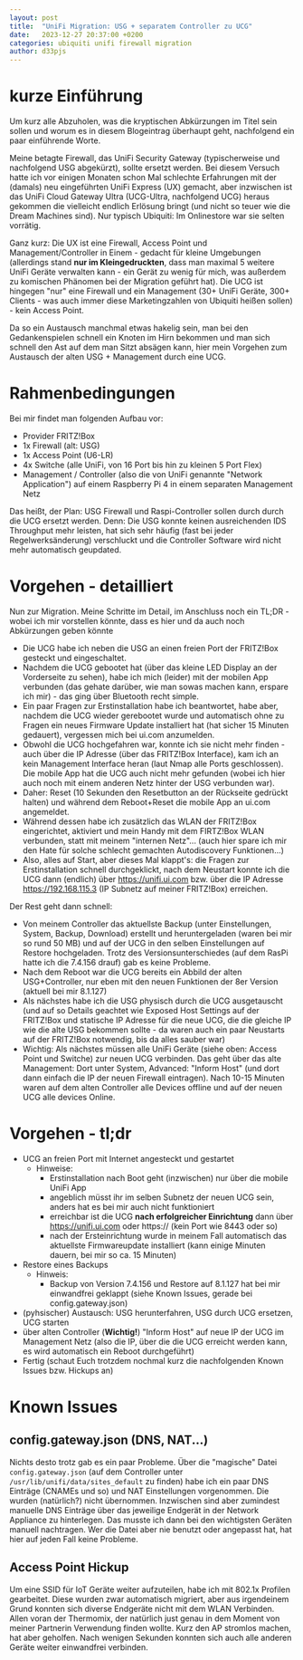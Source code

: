 ```yaml
---
layout: post
title:  "UniFi Migration: USG + separatem Controller zu UCG"
date:   2023-12-27 20:37:00 +0200
categories: ubiquiti unifi firewall migration
author: d33pjs
---
```


# kurze Einführung

Um kurz alle Abzuholen, was die kryptischen Abkürzungen im Titel sein sollen und worum es in diesem Blogeintrag überhaupt geht, nachfolgend ein paar einführende Worte.

Meine betagte Firewall, das UniFi Security Gateway (typischerweise und nachfolgend USG abgekürzt), sollte ersetzt werden. Bei diesem Versuch hatte ich vor einigen Monaten schon Mal schlechte Erfahrungen mit der (damals) neu eingeführten UniFi Express (UX) gemacht, aber inzwischen ist das UniFi Cloud Gateway Ultra (UCG-Ultra, nachfolgend UCG) heraus gekommen die vielleicht endlich Erlösung bringt (und nicht so teuer wie die Dream Machines sind). Nur typisch Ubiquiti: Im Onlinestore war sie selten vorrätig. 

Ganz kurz: Die UX ist eine Firewall, Access Point und Management/Controller in Einem - gedacht für kleine Umgebungen (allerdings stand __nur im Kleingedruckten__, dass man maximal 5 weitere UniFi Geräte verwalten kann - ein Gerät zu wenig für mich, was außerdem zu komischen Phänomen bei der Migration geführt hat). Die UCG ist hingegen "nur" eine Firewall und ein Management (30+ UniFi Geräte, 300+ Clients - was auch immer diese Marketingzahlen von Ubiquiti heißen sollen) - kein Access Point.

Da so ein Austausch manchmal etwas hakelig sein, man bei den Gedankenspielen schnell ein Knoten im Hirn bekommen und man sich schnell den Ast auf dem man Sitzt absägen kann, hier mein Vorgehen zum Austausch der alten USG + Management durch eine UCG.

# Rahmenbedingungen

Bei mir findet man folgenden Aufbau vor:
* Provider FRITZ!Box
* 1x Firewall (alt: USG)
* 1x Access Point (U6-LR)
* 4x Switche (alle UniFi, von 16 Port bis hin zu kleinen 5 Port Flex)
* Management / Controller (also die von UniFi genannte "Network Application") auf einem Raspberry Pi 4 in einem separaten Management Netz

Das heißt, der Plan: USG Firewall und Raspi-Controller sollen durch durch die UCG ersetzt werden. Denn: Die USG konnte keinen ausreichenden IDS Throughput mehr leisten, hat sich sehr häufig (fast bei jeder Regelwerksänderung) verschluckt und die Controller Software wird nicht mehr automatisch geupdated. 

# Vorgehen - detailliert

Nun zur Migration. Meine Schritte im Detail, im Anschluss noch ein TL;DR - wobei ich mir vorstellen könnte, dass es hier und da auch noch Abkürzungen geben könnte
* Die UCG habe ich neben die USG an einen freien Port der FRITZ!Box gesteckt und eingeschaltet.
* Nachdem die UCG gebootet hat (über das kleine LED Display an der Vorderseite zu sehen), habe ich mich (leider) mit der mobilen App verbunden (das gehate darüber, wie man sowas machen kann, erspare ich mir) - das ging über Bluetooth recht simple.
* Ein paar Fragen zur Erstinstallation habe ich beantwortet, habe aber, nachdem die UCG wieder gerebootet wurde und automatisch ohne zu Fragen ein neues Firmware Update installiert hat (hat sicher 15 Minuten gedauert), vergessen mich bei ui.com anzumelden.
* Obwohl die UCG hochgefahren war, konnte ich sie nicht mehr finden - auch über die IP Adresse (über das FRITZ!Box Interface), kam ich an kein Management Interface heran (laut Nmap alle Ports geschlossen). Die mobile App hat die UCG auch nicht mehr gefunden (wobei ich hier auch noch mit einem anderen Netz hinter der USG verbunden war).
* Daher: Reset (10 Sekunden den Resetbutton an der Rückseite gedrückt halten) und während dem Reboot+Reset die mobile App an ui.com angemeldet.
* Während dessen habe ich zusätzlich das WLAN der FRITZ!Box eingerichtet, aktiviert und mein Handy mit dem FIRTZ!Box WLAN verbunden, statt mit meinem "internen Netz"... (auch hier spare ich mir den Hate für solche schlecht gemachten Autodiscovery Funktionen...)
* Also, alles auf Start, aber dieses Mal klappt's: die Fragen zur Erstinstallation schnell durchgeklickt, nach dem Neustart konnte ich die UCG dann (endlich) über https://unifi.ui.com bzw. über die IP Adresse https://192.168.115.3 (IP Subnetz auf meiner FRITZ!Box) erreichen.

Der Rest geht dann schnell:
* Von meinem Controller das aktuellste Backup (unter Einstellungen, System, Backup, Download) erstellt und heruntergeladen (waren bei mir so rund 50 MB) und auf der UCG in den selben Einstellungen auf Restore hochgeladen. Trotz des Versionsunterschiedes (auf dem RasPi hatte ich die 7.4.156 drauf) gab es keine Probleme. 
* Nach dem Reboot war die UCG bereits ein Abbild der alten USG+Controller, nur eben mit den neuen Funktionen der 8er Version (aktuell bei mir 8.1.127)
* Als nächstes habe ich die USG physisch durch die UCG ausgetauscht (und auf so Details geachtet wie Exposed Host Settings auf der FRITZ!Box und statische IP Adresse für die neue UCG, die die gleiche IP wie die alte USG bekommen sollte - da waren auch ein paar Neustarts auf der FRITZ!Box notwendig, bis da alles sauber war)
* Wichtig: Als nächstes müssen alle UniFi Geräte (siehe oben: Access Point und Switche) zur neuen UCG verbinden. Das geht über das alte Management: Dort unter System, Advanced: "Inform Host" (und dort dann einfach die IP der neuen Firewall eintragen). Nach 10-15 Minuten waren auf dem alten Controller alle Devices offline und auf der neuen UCG alle devices Online.

# Vorgehen - tl;dr

* UCG an freien Port mit Internet angesteckt und gestartet
    * Hinweise:
        * Erstinstallation nach Boot geht (inzwischen) nur über die mobile UniFi App
        * angeblich müsst ihr im selben Subnetz der neuen UCG sein, anders hat es bei mir auch nicht funktioniert
        * erreichbar ist die UCG __nach erfolgreicher Einrichtung__ dann über https://unifi.ui.com oder https://<ipaddresse> (kein Port wie 8443 oder so)
        * nach der Ersteinrichtung wurde in meinem Fall automatisch das aktuellste Firmwareupdate installiert (kann einige Minuten dauern, bei mir so ca. 15 Minuten)
* Restore eines Backups 
    * Hinweis: 
        * Backup von Version 7.4.156 und Restore auf 8.1.127 hat bei mir einwandfrei geklappt (siehe Known Issues, gerade bei config.gateway.json)
* (pyhsischer) Austausch: USG herunterfahren, USG durch UCG ersetzen, UCG starten
* über alten Controller (**Wichtig!**) "Inform Host" auf neue IP der UCG im Management Netz (also die IP, über die die UCG erreicht werden kann, es wird automatisch ein Reboot durchgeführt)
* Fertig (schaut Euch trotzdem nochmal kurz die nachfolgenden Known Issues bzw. Hickups an)

# Known Issues

## config.gateway.json (DNS, NAT...)
Nichts desto trotz gab es ein paar Probleme. Über die "magische" Datei `config.gateway.json` (auf dem Controller unter `/usr/lib/unifi/data/sites_default` zu finden) habe ich ein paar DNS Einträge (CNAMEs und so) und NAT Einstellungen vorgenommen. Die wurden (natürlich?) nicht übernommen. Inzwischen sind aber zumindest manuelle DNS Einträge über das jeweilige Endgerät in der Network Appliance zu hinterlegen. Das musste ich dann bei den wichtigsten Geräten manuell nachtragen.
Wer die Datei aber nie benutzt oder angepasst hat, hat hier auf jeden Fall keine Probleme.

## Access Point Hickup
Um eine SSID für IoT Geräte weiter aufzuteilen, habe ich mit 802.1x Profilen gearbeitet. Diese wurden zwar automatisch migriert, aber aus irgendeinem Grund konnten sich diverse Endgeräte nicht mit dem WLAN Verbinden. Allen voran der Thermomix, der natürlich just genau in dem Moment von meiner Partnerin Verwendung finden wollte. Kurz den AP stromlos machen, hat aber geholfen. Nach wenigen Sekunden konnten sich auch alle anderen Geräte weiter einwandfrei verbinden.


